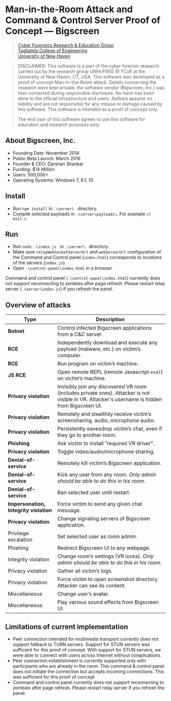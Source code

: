 <!--
Man-in-the-Room Attack and Command & Control Server Proof of Concept — Bigscreen

Vondracek Martin mvondracek vondracek.mar@gmail.com

Security and Forensics of Immersive Virtual Reality Social Applications
Cyber Forensics Research & Education Group                 https://www.unhcfreg.com/
Tagliatela College of Engineering                          https://www.newhaven.edu/engineering/
University of New Haven                                    https://www.newhaven.edu
300 Boston Post Rd, West Haven, CT 06516

DISCLAIMER: This software is a part of the cyber forensic research carried out by the research group UNHcFREG @ TCoE
at the University of New Haven, CT, USA. This software was developed as a proof of concept Man-in-the-Room attack.
Details concerning the research were kept private, the software vendor (Bigscreen, Inc.) was then contacted during
responsible disclosure. No harm has been done to the official infrastructure and users. Authors assume no liability
and are not responsible for any misuse or damage caused by this software. This software is intended as a proof
of concept only. The end user of this software agrees to use this software for education and research purposes only.

 -->
# Man-in-the-Room Attack and Command & Control Server Proof of Concept — Bigscreen
> [Cyber Forensics Research & Education Group](https://www.unhcfreg.com/)<br/>
> [Tagliatela College of Engineering](https://www.newhaven.edu/engineering/)<br/>
> [University of New Haven](https://www.newhaven.edu)

> DISCLAIMER: This software is a part of the cyber forensic research carried out by the research group UNHcFREG @ TCoE
> at the University of New Haven, CT, USA. This software was developed as a proof of concept Man-in-the-Room attack.
> Details concerning the research were kept private, the software vendor (Bigscreen, Inc.) was then contacted during
> responsible disclosure. No harm has been done to the official infrastructure and users. Authors assume no liability
> and are not responsible for any misuse or damage caused by this software. This software is intended as
> a proof of concept only.
>
> The end user of this software agrees to use this software for education and research purposes only.

## About Bigscreen, Inc.
- Founding Date: November 2014
- Public Beta Launch: March 2016
- Founder & CEO: Darshan Shankar
- Funding: $14 Million
- Users: 500,000+
- Operating Systems: Windows 7, 8.1, 10

## Install
- Run `npm install` in `.\server\ ` directory.
- Compile selected payloads in `.\server\payloads\`. For example `cl evil.c`

## Run
- Run `node .\index.js ` in `.\server\ ` directory.
- Make sure `relayWebSocketServerUrl` and `webServerUrl` configuration of the Command and Control panel (`index.html`)
   corresponds to locations of the servers (`index.js`).
- Open `.\control-panel\index.html` in a browser.
 
 Command and control panel (`.\control-panel\index.html`) currently does not support reconnecting to zombies after page
 refresh. Please restart relay server (`.\server\index.js`) if you refresh the panel. 

## Overview of attacks
Type                     | Description
-------------------------|------------
**Botnet**               | Control infected Bigscreen applications from a C&C server.
**RCE**                  | Independently download and execute any payload (malware, etc.) on victim’s computer.
**RCE**                  | Run program on victim’s machine.	
**JS RCE**               | Open remote REPL (remote Javascript `eval`) on victim’s machine.	
**Privacy violation**    | Invisibly join any discovered VR room (includes private ones). Attacker is not visible in VR. Attacker's username is hidden from Bigscreen UI.
**Privacy violation**    | Remotely and stealthily receive victim’s screensharing, audio, microphone audio.	 
**Privacy violation**    | Persistently eavesdrop victim’s chat, even if they go to another room.
**Phishing**             | Ask victim to install “required VR driver”.
**Privacy violation**    | Toggle video/audio/microphone sharing.	 
**Denial-of-service**    | Remotely kill victim’s Bigscreen application.	
**Denial-of-service**    | Kick any user from any room. *Only admin should be able to do this in his room*.	
**Denial-of-service**    | Ban selected user until restart.	
**Impersonation,<br/>Integrity&nbsp;violation** | Force victim to send any given chat message.	
**Privacy violation**    | Change signaling servers of Bigscreen application.	 
Privilege escalation     | Set selected user as room admin.	
Phishing                 | Redirect Bigscreen UI to any webpage.	
Integrity violation      | Change room’s settings (VR locks). *Only admin should be able to do this in his room.* 
Privacy violation        | Gather all victim’s logs.	 
Privacy violation        | Force victim to open screenshot directory. Attacker can see its content.	 
Miscellaneous            | Change user’s avatar.
Miscellaneous            | Play various sound effects from Bigscreen UI.


## Limitations of current implementation
- Peer connection intended for multimedia transport currently does not support fallback to TURN servers. Support for
  STUN servers was sufficient for this proof of concept. With support for STUN servers, we were able to connect
  with users across Internet without complications.
- Peer connection establishment is currently supported only with participants who are already in the room.
  This command & control panel does not initiate the connection but accepts incoming connections. This was sufficient
  for this proof of concept
- Command and control panel currently does not support reconnecting to zombies after page refresh. Please restart relay
  server if you refresh the panel.



